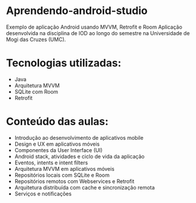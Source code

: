 # Aprendendo-android-studio
Exemplo de aplicação Android usando MVVM, Retrofit e Room
Aplicação desenvolvida na disciplina de IOD ao longo do semestre na Universidade de Mogi das Cruzes (UMC).

# Tecnologias utilizadas:

* Java
* Arquitetura MVVM
* SQLite com Room
* Retrofit

# Conteúdo das aulas:

* Introdução ao desenvolvimento de aplicativos mobile
* Design e UX em aplicativos móveis
* Componentes da User Interface (UI)
* Android stack, atividades e ciclo de vida da aplicação
* Eventos, intents e intent filters
* Arquitetura MVVM em aplicativos móveis
* Repositórios locais com SQLite e Room
* Repositórios remotos com Webservices e Retrofit
* Arquitetura distribuída com cache e sincronização remota
* Serviços e notificações
